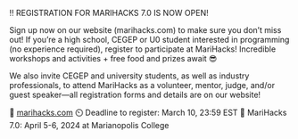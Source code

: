 ‼️ REGISTRATION FOR MARIHACKS 7.0 IS NOW OPEN!

Sign up now on our website (marihacks.com) to make sure you don’t miss out! If you’re a high school, CEGEP or U0 student interested in programming (no experience required), register to participate at MariHacks! Incredible workshops and activities + free food and prizes await 😎

We also invite CEGEP and university students, as well as industry professionals, to attend MariHacks as a volunteer, mentor, judge, and/or guest speaker—all registration forms and details are on our website!

🔗 [marihacks.com](https://marihacks.com)
⏲️ Deadline to register: March 10, 23:59 EST
📅 MariHacks 7.0: April 5-6, 2024 at Marianopolis College